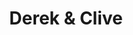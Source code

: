 ---
title: "Derek & Clive"
summary: "Comedy characters created by Cook & Moore who performed most of their challenging and adult based comedy material."
slug: "derek-clive"
image: "derek-clive.jpg"
apple_music_artist_url: "https://music.apple.com/gb/artist/derek-clive/15826452"
wikipedia_url: "none"
---